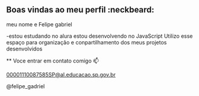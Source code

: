 ## Boas vindas ao meu perfil :neckbeard:

meu nome e Felipe gabriel

-estou estudando no alura 
estou desenvolvendo no JavaScript
Utilizo esse espaço para organização e conpartilhamento dos meus projetos desenvolvidos

** Voce entrar em contato comigo 📫

00001110087585SP@al.educacao.sp.gov.br

@felipe_gadriel
